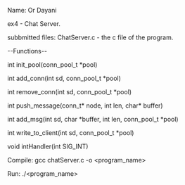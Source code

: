 Name: Or Dayani


ex4 - Chat Server.

subbmitted files:
ChatServer.c - the c file of the program.


 --Functions--
 
int init_pool(conn_pool_t *pool)

int add_conn(int sd, conn_pool_t *pool)

int remove_conn(int sd, conn_pool_t *pool)

int push_message(conn_t* node, int len, char* buffer)

int add_msg(int sd, char *buffer, int len, conn_pool_t *pool)

int write_to_client(int sd, conn_pool_t *pool)

void intHandler(int SIG_INT)



Compile:   gcc chatServer.c -o <program_name>

Run: ./<program_name>
